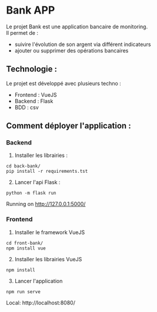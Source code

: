 # Bank APP

Le projet Bank est une application bancaire de monitoring.  
Il permet de :  
- suivire l'évolution de son argent via différent indicateurs
- ajouter ou supprimer des opérations bancaires


## Technologie :

Le projet est développé avec plusieurs techno :
- Frontend : VueJS
- Backend : Flask
- BDD : csv


## Comment déployer l'application :

### Backend

1. Installer les librairies :  

```
cd back-bank/
pip install -r requirements.tst
```

2. Lancer l'api Flask :  
```
python -m flask run
```

Running on http://127.0.0.1:5000/

### Frontend

1. Installer le framework VueJS

```
cd front-bank/
npm install vue
```

2. Installer les librairies VueJS

```
npm install
```

3. Lancer l'application

```
npm run serve
```

Local: http://localhost:8080/